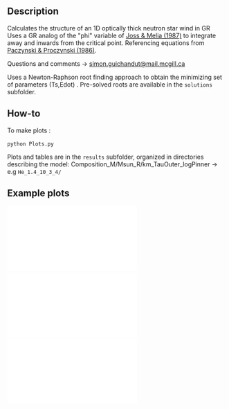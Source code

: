 ## Description

Calculates the structure of an 1D optically thick neutron star wind in GR 
Uses a GR analog of the "phi" variable of [Joss & Melia (1987)](http://adsabs.harvard.edu/abs/1987ApJ...312..700J) to integrate away and inwards from the critical point.
Referencing equations from [Paczynski & Proczynski (1986)](http://adsabs.harvard.edu/abs/1986ApJ...302..519P).

Questions and comments -> simon.guichandut@mail.mcgill.ca

Uses a Newton-Raphson root finding approach to obtain the minimizing set of parameters (Ts,Edot) .  Pre-solved roots are available in the `solutions` subfolder.


## How-to

To make plots :

    python Plots.py

Plots and tables are in the `results` subfolder, organized in directories describing the model:
Composition_M/Msun_R/km_TauOuter_logPinner -> e.g `He_1.4_10_3_4/`

## Example plots

![](results/He_1.4_10_3_4/plots/Luminosity.pdf)
![](results/He_1.4_10_3_4/plots/Temperature1.pdf)
![](results/He_1.4_10_3_4/plots/Velocity.pdf)
